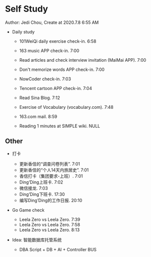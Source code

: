 # Self Study

Author: Jedi Chou, Create at 2020.7.8 6:55 AM

* Daily study
  * 101WeiQi daily exercise check-in. 6:58
  * 163 music APP check-in. 7:00
  * Read articles and check interview invitation (MaiMai APP). 7:00
  * Don't memorize words APP check-in. 7:00
  * NowCoder check-in. 7:03
  * Tencent cartoon APP check-in. 7:04
  * Read Sina Blog. 7:12
  * Exercise of Vocabulary (vocabulary.com). 7:48

  * 163.com mail. 8:59
  * Reading 1 minutes at SIMPLE wiki. NULL

## Other

* 打卡
  * 更新香信的“调查问卷列表”. 7:01
  * 更新香信的“个人14天内旅居史”. 7:01
  * 香信打卡（集团要求-上班）. 7:01
  * Ding’Ding上班卡. 7:02
  * 微信接龙. 7:03
  * Ding’Ding下班卡. 17:30
  * 编写Ding’Ding的工作日报. 20:10

* Go Game check
  * Leela Zero vs Leela Zero. 7:39
  * Leela Zero vs Leela Zero. 7:58
  * Leela Zero vs Leela Zero. 8:13

* Idea: 智能数据库托管系统
  * DBA Script + DB + AI + Controller BUS
